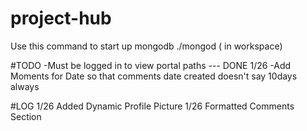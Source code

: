 # project-hub
Use this command to start up mongodb
 ./mongod ( in workspace)
 
#TODO
-Must be logged in to view portal paths --- DONE 1/26
-Add Moments for Date so that comments date created doesn't say 10days always

#LOG
1/26 Added Dynamic Profile Picture
1/26 Formatted Comments Section

